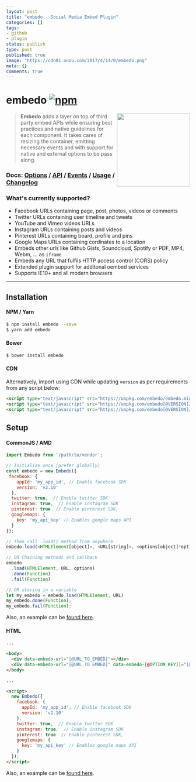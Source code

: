 ```yaml
---
layout: post
title: "embedo - Social Media Embed Plugin"
categories: []
tags:
- github
- plugin
status: publish
type: post
published: true
image: "https://cdn01.onzu.com/2017/4/14/0/embedo.png"
meta: {}
comments: true
---
```


# embedo [![npm](https://img.shields.io/npm/v/embedo.svg)](https://npmjs.org/package/embedo)

<img src="https://cdn01.onzu.com/2017/3/5/14/embedo.png" height="200" align="right">

> **Embedo** adds a layer on top of third party embed APIs while ensuring best practices and native guidelines for each component. It takes cares of resizing the container, emitting necessary events and with support for native and external options to be pass along.

### Docs: [Options](https://github.com/shobhitsharma/embedo/wiki/Options) / [API](https://github.com/shobhitsharma/embedo/wiki/API) / [Events](https://github.com/shobhitsharma/embedo/wiki/Events) / [Usage](https://github.com/shobhitsharma/embedo/wiki/Usage) / [Changelog](https://github.com/shobhitsharma/embedo/releases)

### What's currently supported?

- Facebook URLs containing page, post, photos, videos or comments
- Twitter URLs containing user timeline and tweets
- YouTube and Vimeo videos URLs
- Instagram URLs containing posts and videos
- Pinterest URLs containing board, profile and pins
- Google Maps URLs containing cordinates to a location
- Embeds other urls like Github Gists, Soundcloud, Spotify or PDF, MP4, Webm, ... as `iframe`
- Embeds any URL that fulfils HTTP access control (CORS) policy
- Extended plugin support for additonal oembed services
- Supports IE10+ and all modern browsers

---

## Installation

#### NPM / Yarn

```sh
$ npm install embedo --save
$ yarn add embedo
```

#### Bower

```sh
$ bower install embedo
```

#### CDN

Alternatively, import using CDN while updating `version` as per requirements from any script below:

```html
<script type="text/javascript" src="https://unpkg.com/embedo/embedo.min.js"></script>
<script type="text/javascript" src="https://unpkg.com/embedo[@VERSION]/embedo.min.js"></script>
<script type="text/javascript" src="https://unpkg.com/embedo[@VERSION]/plugins/[@PLUGIN_NAME]/[@PLUGIN_NAME].embedo.min.js"></script>
```

## Setup

#### CommonJS / AMD

```js
import Embedo from '/path/to/vendor';

// Initialize once (prefer globally)
const embedo = new Embedo({
 facebook: {
    appId: 'my_app_id', // Enable facebook SDK
    version: 'v2.10'
  },
  twitter: true,  // Enable twitter SDK
  instagram: true,  // Enable instagram SDK
  pinterest: true  // Enable pinterest SDK,
  googlemaps: {
    key: 'my_api_key' // Enables google maps API
  }
});

// Then call .load() method from anywhere
embedo.load(<HTMLElement[object]>, <URL[string]>, <options[object]*optional>);

// OR Chaining methods and callback
embedo
  .load(HTMLElement, URL, options)
  .done(Function)
  .fail(Function)

// OR storing in a variable
let my_embedo = embedo.load(HTMLElement, URL)
my_embedo.done(Function);
my_embedo.fail(Function);
```

Also, an example can be [found here](https://codepen.io/shobhitsharma/pen/yojJZp).

#### HTML

```html
...

<body>
  <div data-embedo-url="[@URL_TO_EMBED]"></div>
  <div data-embedo-url="[@URL_TO_EMBED]" data-embedo-[@OPTION_KEY]]="[@OPTION_VALUE]"></div>
</body>

...

<script>
  new Embedo({
    facebook: {
      appId: 'my_app_id', // Enable facebook SDK
      version: 'v2.10'
    },
    twitter: true,  // Enable twitter SDK
    instagram: true,  // Enable instagram SDK
    pinterest: true  // Enable pinterest SDK,
    googlemaps: {
      key: 'my_api_key' // Enables google maps API
    }
  });
</script>
```

Also, an example can be [found here](https://github.com/shobhitsharma/embedo/blob/master/test/index.dom.html).

